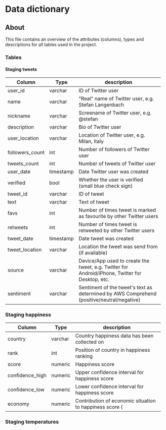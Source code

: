 # Data dictionary

## About
This file contains an overview of the attributes (columns), types and descriptions for all tables used in the project.

### Tables

#### Staging tweets

| Column | Type | description |
| --- | --- | --- 
| user_id | varchar | ID of Twitter user
| name | varchar | "Real" name of Twitter user, e.g. Stefan Langenbach
| nickname | varchar | Screename of Twitter user, e.g. @stefan
| description | varchar | Bio of Twitter user
| user_location | varchar | Location of Twitter user, e.g. Milan, Italy
| followers_count | int | Number of followers of Twitter user
| tweets_count | int | Number of tweets of Twitter user
| user_date | timestamp | Date Twitter user was created
| verified | bool | Whether the user is verified (small blue check sign)
| tweet_id | varchar | ID of tweet
| text | varchar | Text of tweet
| favs | int | Number of times tweet is marked as favourite by other Twitter users
| retweets | int | Number of times tweet is retweeted by other Twitter users
| tweet_date | timestamp | Date tweet was created
| tweet_location | varchar | Location the tweet was send from (if available)
| source | varchar | Device/App used to create the tweet, e.g. Twitter for Android/iPhone, Twitter for Desktop, etc.
| sentiment | varchar | Sentiment of the tweet's text as determined by AWS Comprehend (positive/neutral/negative)

### Staging happiness

| Column | Type | description |
| --- | --- | --- 
| country | varchar | Country happiness data has been collected on
| rank | int | Position of country in happiness ranking
| score | numeric | Happiness score
| confidence_high | numeric | Upper confidence interval for happiness score
| confidence_low | numeric | Lower confidence interval for happiness score
| economy | numeric | Contribution of economic situation to happiness score (

### Staging temperatures
